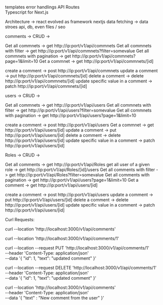 
templates
error handlings
API Routes  
Typescript for Next.js 


Architecture -> react evolved as framework nextjs 
data fetching -> data stroes api, db, even files / seo 

comments -> CRUD -> 

Get all commnets -> get  http://ip:port/v1/api/commnets 
Get all commnets with filter -> get  http://ip:port/v1/api/commnets?filter=somevalue
Get all commnets with pagination -> get  http://ip:port/v1/api/commnets?page=1&limit=10
Get a commnet    -> get  http://ip:port/v1/api/commnets/[id] 

create a comment -> post   http://ip:port/v1/api/commnets 
update a comment -> put    http://ip:port/v1/api/commnets/[id] 
delete a comment -> delete http://ip:port/v1/api/commnets/[id] 
update specific value in a comment -> patch http://ip:port/v1/api/commnets/[id]


users -> CRUD -> 

Get all commnets -> get  http://ip:port/v1/api/users 
Get all commnets with filter -> get  http://ip:port/v1/api/users?filter=somevalue
Get all commnets with pagination -> get  http://ip:port/v1/api/users?page=1&limit=10
 

create a comment -> post   http://ip:port/v1/api/users 
Get a commnet    -> get  http://ip:port/v1/api/users/[id]
update a comment -> put    http://ip:port/v1/api/users/[id] 
delete a comment -> delete http://ip:port/v1/api/users/[id] 
update specific value in a comment -> patch http://ip:port/v1/api/users/[id]


Roles -> CRUD -> 

Get all comments -> get  http://ip:port/v1/api/Roles 
get all user of a given role -> get  http://ip:port/v1/api/Roles/[id]/users
Get all comments with filter -> get  http://ip:port/v1/api/Roles?filter=somevalue
Get all comments with pagination -> get  http://ip:port/v1/api/users?page=1&limit=10
Get a comment    -> get  http://ip:port/v1/api/users/[id] 

create a comment -> post   http://ip:port/v1/api/users 
update a comment -> put    http://ip:port/v1/api/users/[id] 
delete a comment -> delete http://ip:port/v1/api/users/[id] 
update specific value in a comment -> patch http://ip:port/v1/api/users/[id]

Curl Requests:

curl --location 'http://localhost:3000/v1/api/comments'

curl --location 'http://localhost:3000/v1/api/comments/1'

curl --location --request PUT 'http://localhost:3000/v1/api/comments/1' \
--header 'Content-Type: application/json' \
--data '{
    "id": 1,
    "text": "updated comment"
}'

curl --location --request DELETE 'http://localhost:3000/v1/api/comments/1' \
--header 'Content-Type: application/json' \
--data '{
    "id": 1,
    "text": "updated comment"
}'

curl --location 'http://localhost:3000/v1/api/comments' \
--header 'Content-Type: application/json' \
--data '{
    "text" : "New comment from the user"
}'
